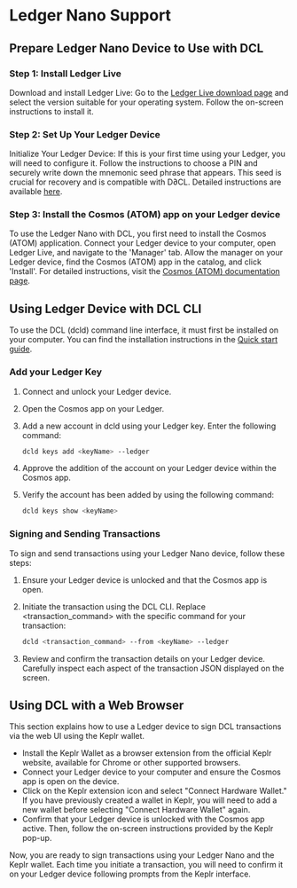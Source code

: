 # Ledger Nano Support

## Prepare Ledger Nano Device to Use with DCL

### Step 1: Install Ledger Live

Download and install Ledger Live: Go to the [Ledger Live download page](https://www.ledger.com/ledger-live) and select the version suitable for your operating system. Follow the on-screen instructions to install it.

<!-- markdown-link-check-disable -->
### Step 2: Set Up Your Ledger Device

Initialize Your Ledger Device: If this is your first time using your Ledger, you will need to configure it. Follow the instructions to choose a PIN and securely write down the mnemonic seed phrase that appears. This seed is crucial for recovery and is compatible with D∂CL. Detailed instructions are available [here](https://support.ledger.com/hc/en-us/articles/4416927988625-Set-up-your-Ledger-Nano-S-Plus?docs=true).

### Step 3: Install the Cosmos (ATOM) app on your Ledger device

To use the Ledger Nano with DCL, you first need to install the Cosmos (ATOM) application. Connect your Ledger device to your computer, open Ledger Live, and navigate to the 'Manager' tab. Allow the manager on your Ledger device, find the Cosmos (ATOM) app in the catalog, and click 'Install'. For detailed instructions, visit the [Cosmos (ATOM) documentation page](https://support.ledger.com/hc/en-us/articles/360013713840-Cosmos-ATOM?docs=true).
<!-- markdown-link-check-enable -->

## Using Ledger Device with DCL CLI

To use the DCL (dcld) command line interface, it must first be installed on your computer. You can find the installation instructions in the [Quick start guide](https://github.com/zigbee-alliance/distributed-compliance-ledger/blob/50ef77243b49764f474e545cc4be2beee4793ed0/docs/quickStartGuide.adoc#L3).

### Add your Ledger Key

1. Connect and unlock your Ledger device.
2. Open the Cosmos app on your Ledger.
3. Add a new account in dcld using your Ledger key. Enter the following command:

    ```bash
    dcld keys add <keyName> --ledger
    ```

4. Approve the addition of the account on your Ledger device within the Cosmos app.
5. Verify the account has been added by using the following command:

    ```bash
    dcld keys show <keyName>
    ```

### Signing and Sending Transactions

To sign and send transactions using your Ledger Nano device, follow these steps:

1. Ensure your Ledger device is unlocked and that the Cosmos app is open.
2. Initiate the transaction using the DCL CLI. Replace <transaction_command> with the specific command for your transaction:

    ```bash
    dcld <transaction_command> --from <keyName> --ledger
    ```

3. Review and confirm the transaction details on your Ledger device. Carefully inspect each aspect of the transaction JSON displayed on the screen.

## Using DCL with a Web Browser

This section explains how to use a Ledger device to sign DCL transactions via the web UI using the Keplr wallet.

- Install the Keplr Wallet as a browser extension from the official Keplr website, available for Chrome or other supported browsers.
- Connect your Ledger device to your computer and ensure the Cosmos app is open on the device.
- Click on the Keplr extension icon and select "Connect Hardware Wallet." If you have previously created a wallet in Keplr, you will need to add a new wallet before selecting "Connect Hardware Wallet" again.
- Confirm that your Ledger device is unlocked with the Cosmos app active. Then, follow the on-screen instructions provided by the Keplr pop-up.

Now, you are ready to sign transactions using your Ledger Nano and the Keplr wallet. Each time you initiate a transaction, you will need to confirm it on your Ledger device following prompts from the Keplr interface.
